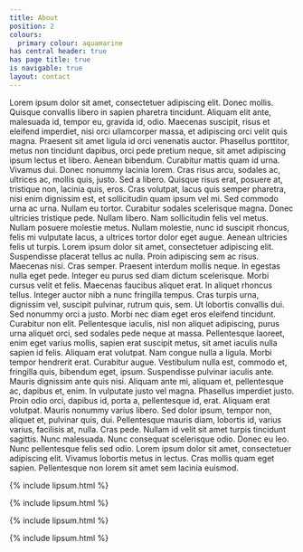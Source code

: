 ```yaml
---
title: About
position: 2
colours:
  primary colour: aquamarine
has central header: true
has page title: true
is navigable: true
layout: contact
---
```


Lorem ipsum dolor sit amet, consectetuer adipiscing elit. Donec mollis. Quisque convallis libero in sapien pharetra tincidunt. Aliquam elit ante, malesuada id, tempor eu, gravida id, odio. Maecenas suscipit, risus et eleifend imperdiet, nisi orci ullamcorper massa, et adipiscing orci velit quis magna. Praesent sit amet ligula id orci venenatis auctor. Phasellus porttitor, metus non tincidunt dapibus, orci pede pretium neque, sit amet adipiscing ipsum lectus et libero. Aenean bibendum. Curabitur mattis quam id urna. Vivamus dui. Donec nonummy lacinia lorem. Cras risus arcu, sodales ac, ultrices ac, mollis quis, justo. Sed a libero. Quisque risus erat, posuere at, tristique non, lacinia quis, eros.
Cras volutpat, lacus quis semper pharetra, nisi enim dignissim est, et sollicitudin quam ipsum vel mi. Sed commodo urna ac urna. Nullam eu tortor. Curabitur sodales scelerisque magna. Donec ultricies tristique pede. Nullam libero. Nam sollicitudin felis vel metus. Nullam posuere molestie metus. Nullam molestie, nunc id suscipit rhoncus, felis mi vulputate lacus, a ultrices tortor dolor eget augue. Aenean ultricies felis ut turpis. Lorem ipsum dolor sit amet, consectetuer adipiscing elit. Suspendisse placerat tellus ac nulla. Proin adipiscing sem ac risus. Maecenas nisi. Cras semper.
Praesent interdum mollis neque. In egestas nulla eget pede. Integer eu purus sed diam dictum scelerisque. Morbi cursus velit et felis. Maecenas faucibus aliquet erat. In aliquet rhoncus tellus. Integer auctor nibh a nunc fringilla tempus. Cras turpis urna, dignissim vel, suscipit pulvinar, rutrum quis, sem. Ut lobortis convallis dui. Sed nonummy orci a justo. Morbi nec diam eget eros eleifend tincidunt.
Curabitur non elit. Pellentesque iaculis, nisl non aliquet adipiscing, purus urna aliquet orci, sed sodales pede neque at massa. Pellentesque laoreet, enim eget varius mollis, sapien erat suscipit metus, sit amet iaculis nulla sapien id felis. Aliquam erat volutpat. Nam congue nulla a ligula. Morbi tempor hendrerit erat. Curabitur augue. Vestibulum nulla est, commodo et, fringilla quis, bibendum eget, ipsum. Suspendisse pulvinar iaculis ante. Mauris dignissim ante quis nisi. Aliquam ante mi, aliquam et, pellentesque ac, dapibus et, enim. In vulputate justo vel magna. Phasellus imperdiet justo. Proin odio orci, dapibus id, porta a, pellentesque id, erat. Aliquam erat volutpat. Mauris nonummy varius libero. Sed dolor ipsum, tempor non, aliquet et, pulvinar quis, dui. Pellentesque mauris diam, lobortis id, varius varius, facilisis at, nulla.
Cras pede. Nullam id velit sit amet turpis tincidunt sagittis. Nunc malesuada. Nunc consequat scelerisque odio. Donec eu leo. Nunc pellentesque felis sed odio. Lorem ipsum dolor sit amet, consectetuer adipiscing elit. Vivamus lobortis metus in lectus. Cras mollis quam eget sapien. Pellentesque non lorem sit amet sem lacinia euismod.

<!--style: background-color: pink; -->

{% include lipsum.html %}


{% include lipsum.html %}


{% include lipsum.html %}

<!--style: background-color: yellow;   -->
{% include lipsum.html %}